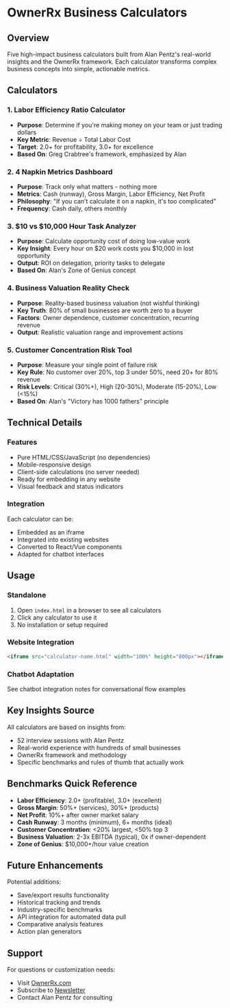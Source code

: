# OwnerRx Business Calculators

## Overview
Five high-impact business calculators built from Alan Pentz's real-world insights and the OwnerRx framework. Each calculator transforms complex business concepts into simple, actionable metrics.

## Calculators

### 1. Labor Efficiency Ratio Calculator
- **Purpose**: Determine if you're making money on your team or just trading dollars
- **Key Metric**: Revenue ÷ Total Labor Cost
- **Target**: 2.0+ for profitability, 3.0+ for excellence
- **Based On**: Greg Crabtree's framework, emphasized by Alan

### 2. 4 Napkin Metrics Dashboard
- **Purpose**: Track only what matters - nothing more
- **Metrics**: Cash (runway), Gross Margin, Labor Efficiency, Net Profit
- **Philosophy**: "If you can't calculate it on a napkin, it's too complicated"
- **Frequency**: Cash daily, others monthly

### 3. $10 vs $10,000 Hour Task Analyzer
- **Purpose**: Calculate opportunity cost of doing low-value work
- **Key Insight**: Every hour on $20 work costs you $10,000 in lost opportunity
- **Output**: ROI on delegation, priority tasks to delegate
- **Based On**: Alan's Zone of Genius concept

### 4. Business Valuation Reality Check
- **Purpose**: Reality-based business valuation (not wishful thinking)
- **Key Truth**: 80% of small businesses are worth zero to a buyer
- **Factors**: Owner dependence, customer concentration, recurring revenue
- **Output**: Realistic valuation range and improvement actions

### 5. Customer Concentration Risk Tool
- **Purpose**: Measure your single point of failure risk
- **Key Rule**: No customer over 20%, top 3 under 50%, need 20+ for 80% revenue
- **Risk Levels**: Critical (30%+), High (20-30%), Moderate (15-20%), Low (<15%)
- **Based On**: Alan's "Victory has 1000 fathers" principle

## Technical Details

### Features
- Pure HTML/CSS/JavaScript (no dependencies)
- Mobile-responsive design
- Client-side calculations (no server needed)
- Ready for embedding in any website
- Visual feedback and status indicators

### Integration
Each calculator can be:
- Embedded as an iframe
- Integrated into existing websites
- Converted to React/Vue components
- Adapted for chatbot interfaces

## Usage

### Standalone
1. Open `index.html` in a browser to see all calculators
2. Click any calculator to use it
3. No installation or setup required

### Website Integration
```html
<iframe src="calculator-name.html" width="100%" height="800px"></iframe>
```

### Chatbot Adaptation
See chatbot integration notes for conversational flow examples

## Key Insights Source

All calculators are based on insights from:
- 52 interview sessions with Alan Pentz
- Real-world experience with hundreds of small businesses
- OwnerRx framework and methodology
- Specific benchmarks and rules of thumb that actually work

## Benchmarks Quick Reference

- **Labor Efficiency**: 2.0+ (profitable), 3.0+ (excellent)
- **Gross Margin**: 50%+ (services), 30%+ (products)
- **Net Profit**: 10%+ after owner market salary
- **Cash Runway**: 3 months (minimum), 6+ months (ideal)
- **Customer Concentration**: <20% largest, <50% top 3
- **Business Valuation**: 2-3x EBITDA (typical), 0x if owner-dependent
- **Zone of Genius**: $10,000+/hour value creation

## Future Enhancements

Potential additions:
- Save/export results functionality
- Historical tracking and trends
- Industry-specific benchmarks
- API integration for automated data pull
- Comparative analysis features
- Action plan generators

## Support

For questions or customization needs:
- Visit [OwnerRx.com](https://ownerrx.com)
- Subscribe to [Newsletter](https://newsletter.ownerrx.com)
- Contact Alan Pentz for consulting